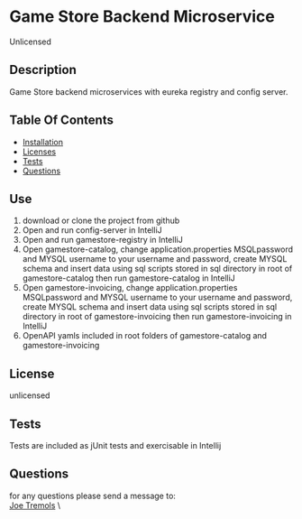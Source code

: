 # Game Store Backend Microservice
Unlicensed
    
## Description
Game Store backend microservices with eureka registry and config server.   

## Table Of Contents
* [Installation](#user-content-use)
* [Licenses](#user-content-licenses)
* [Tests](#user-content-tests)
* [Questions](#user-content-questions)
    
## Use
1. download or clone the project from github
2. Open and run config-server in IntelliJ
3. Open and run gamestore-registry in IntelliJ
4. Open gamestore-catalog, change application.properties MSQLpassword and MYSQL username to your username and password, create MYSQL schema and insert data using sql scripts stored in sql directory in root of gamestore-catalog then run gamestore-catalog in IntelliJ
5. Open gamestore-invoicing, change application.properties MSQLpassword and MYSQL username to your username and password, create MYSQL schema and insert data using sql scripts stored in sql directory in root of gamestore-invoicing then run gamestore-invoicing in IntelliJ
6. OpenAPI yamls included in root folders of gamestore-catalog and gamestore-invoicing

## License

unlicensed

## Tests
Tests are included as jUnit tests and exercisable in Intellij

## Questions
for any questions please send a message to:\
[Joe Tremols](https://github.com/NukaGrizz/) \
  



